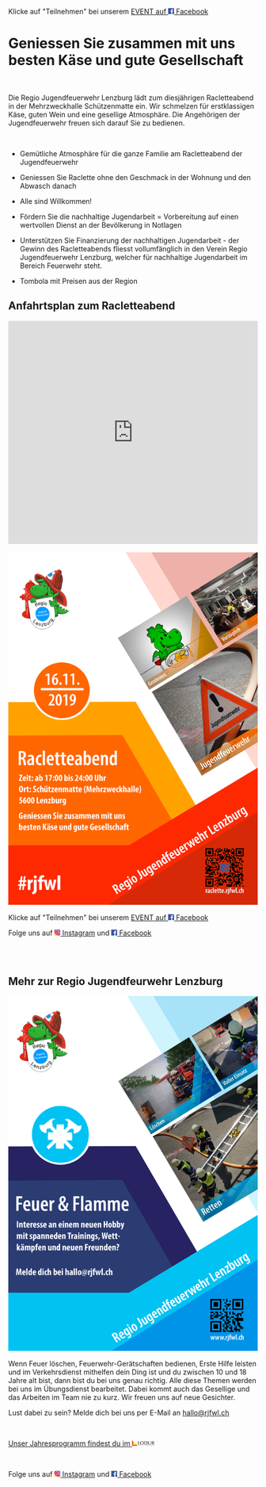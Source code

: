 Klicke auf "Teilnehmen" bei unserem [EVENT auf ![Facebook Logo](facebook_icon.png) Facebook](https://www.facebook.com/events/337517887088637/)

# Geniessen Sie zusammen mit uns besten Käse und gute Gesellschaft

<br>

Die Regio Jugendfeuerwehr Lenzburg lädt zum diesjährigen Racletteabend in der Mehrzweckhalle Schützenmatte ein. 
Wir schmelzen für erstklassigen Käse, guten Wein und eine gesellige Atmosphäre. 
Die Angehörigen der Jugendfeuerwehr freuen sich darauf Sie zu bedienen.

<br>

- Gemütliche Atmosphäre für die ganze Familie am Racletteabend der Jugendfeuerwehr

- Geniessen Sie Raclette ohne den Geschmack in der Wohnung und den Abwasch danach

- Alle sind Willkommen!

- Fördern Sie die nachhaltige Jugendarbeit = Vorbereitung auf einen wertvollen Dienst an der Bevölkerung in Notlagen

- Unterstützen Sie Finanzierung der nachhaltigen Jugendarbeit - der Gewinn des Racletteabends fliesst vollumfänglich in den Verein Regio Jugendfeuerwehr Lenzburg, welcher für nachhaltige Jugendarbeit im Bereich Feuerwehr steht.

- Tombola mit Preisen aus der Region




## Anfahrtsplan zum Racletteabend

<iframe src="https://www.google.com/maps/embed?pb=!1m14!1m8!1m3!1d337.6296118851088!2d8.1839896!3d47.391713!3m2!1i1024!2i768!4f13.1!3m3!1m2!1s0x479016754a25cd7f%3A0xc449652c79663849!2sMehrzweckhalle%20Lenzburg!5e0!3m2!1sde!2sch!4v1568374707819!5m2!1sde!2sch" width="100%" height="450" frameborder="0" style="border:0;" allowfullscreen=""></iframe>

<br>

![Flyer Racletteabend](2019_Flyer_Racletteabend_5.jpg)

Klicke auf "Teilnehmen" bei unserem [EVENT auf ![Facebook Logo](facebook_icon.png) Facebook](https://www.facebook.com/events/337517887088637/)

Folge uns auf [![Instagram Logo](insta_icon.png) Instagram](https://www.instagram.com/regiojugendfeuerwehrlenzburg/) und [![Facebook Logo](facebook_icon.png) Facebook](https://www.facebook.com/RJFWL/)

<br>
<br>

## Mehr zur Regio Jugendfeurwehr Lenzburg

![Allgemeiner Flyer](Vorlage_AllgemeinerFlyer_2.jpg)

Wenn Feuer löschen, Feuerwehr-Gerätschaften bedienen, Erste Hilfe leisten und im Verkehrsdienst mithelfen dein Ding ist und du zwischen 10 und 18 Jahre alt bist, dann bist du bei uns genau richtig. Alle diese Themen werden bei uns im Übungsdienst bearbeitet. Dabei kommt auch das Gesellige und das Arbeiten im Team nie zu kurz. Wir freuen uns auf neue Gesichter.

Lust dabei zu sein? Melde dich bei uns per E-Mail an <hallo@rjfwl.ch>

<br>

[Unser Jahresprogramm findest du im ![LODUR Logo](lodur_icon.png)](https://www.rjfwl.ch)

<br>

Folge uns auf [![Instagram Logo](insta_icon.png) Instagram](https://www.instagram.com/regiojugendfeuerwehrlenzburg/) und [![Facebook Logo](facebook_icon.png) Facebook](https://www.facebook.com/RJFWL/)
